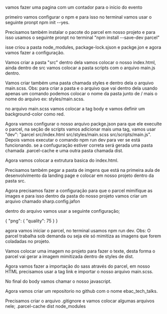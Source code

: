 vamos fazer uma pagina com um contador para o inicio do evento

primeiro vamos configurar o npm  e para isso no terminal vamos usar o seguinte pronpt npm init --yes.

Precisamos também instalar o pacote do parcel em nosso projeto e para isso usamos o seguinte pronpt no terminal "npm install --save-dev parcel"

isse criou a pasta node_modules, package-lock.sjson e packge.jon e agora vamos fazer a configuração.

Vamos criar a pasta "src" dentro dela vamos colocar o nosso index.html, ainda dentro de src vamos colocar  a pasta scripts com o arquivo main.js dentro.

Vamos criar também uma pasta chamada styles e dentro dela o arquivo main.scss.
Obs: para criar a pasta e o arquivo que vai dentro dela usando apenas um comando podemos colocar o nome da pasta junto de / mais o nome do arquivo ex: styles/main.scss.

no arquivo main.scss vamos colocar a tag body e vamos definir um background-color como red.

Agora vamos configurar o nosso arquivo packge.json para que ele execulte o parcel, na seção de scripts vamos adicionar mais uma tag, vamos usar "dev": "parcel src/index.html src/styles/main.scss src/scripts/main.js". Depois vamos executar o comando npm run dev para ver se está funcionando. se a confuguração estiver correta será gerada uma pasta chamada .parcel-cache e uma outra pasta chamada dist.

Agora vamos colocar a extrutura basica do index.html.

Precisamos também pegar a pasta de imgens que está na primeira aula de desenvolvimento da landing page e colocar em nosso projeto dentro da pasta src.

Agora precisamos fazer a configuração para que o parcel mimifique as images e para isso dentro da pasta do nosso projeto vamos criar um arquivo chamado sharp.config.jafon

dentro do arquivo vamos usar a seguinte configuração;

{ 
    "png": {
        "quality": 75
    }
}

agora vamos iniciar o parcel, no terminal usamos npm run dev.
Obs: O parcel trabalha sob demanda ou seja ele só mimitiza as imagens que forem coladadas no projeto.

Vamos colocar uma imagem no projeto para fazer o texte, desta forma o parcel vai gerar a imagem mimitizada dentro de styles de dist.

Agora vamos fazer a importação do sass através do parcel, em nosso HTML precisamos usar a tag link e importar o nosso arquivo main.scss.

No final do body vamos chamar o nosso javascript.

Agora vamos criar um repositorio no github com o nome ebac_tech_talks.

Precisamos criar o arquivo .gitignore e vamos colocar algumas arquivos nele;
.parcel-cache
dist
node_modules